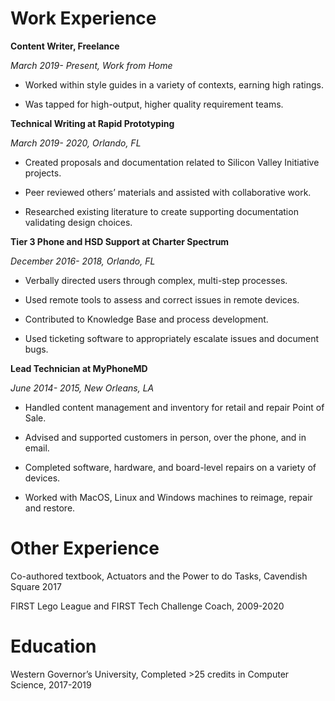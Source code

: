 Work Experience
===============


**Content Writer, Freelance**

_March 2019- Present, Work from Home_

  - Worked within style guides in a variety of contexts, earning high ratings.
  
  - Was tapped for high-output, higher quality requirement teams.
  
  
**Technical Writing at Rapid Prototyping**

_March 2019- 2020, Orlando, FL_

  - Created proposals and documentation related to Silicon Valley Initiative projects. 

  - Peer reviewed others’ materials and assisted with collaborative work. 

  - Researched existing literature to create supporting documentation validating design choices. 



**Tier 3 Phone and HSD Support at Charter Spectrum**

_December 2016- 2018, Orlando, FL_

  - Verbally directed users through complex, multi-step processes.
    
   - Used remote tools to assess and correct issues in remote devices.
  
   - Contributed to Knowledge Base and process development. 
  
  - Used ticketing software to appropriately escalate issues and document bugs.


**Lead Technician at MyPhoneMD**

_June 2014- 2015, New Orleans, LA_

  - Handled content management and inventory for retail and repair Point of Sale.
  
  - Advised and supported customers in person, over the phone, and in email.
  
  - Completed software, hardware, and board-level repairs on a variety of devices. 
  
  - Worked with MacOS, Linux and Windows machines to reimage, repair and restore. 
  
  
Other Experience
================

Co-authored textbook, Actuators and the Power to do Tasks, Cavendish Square 2017

FIRST Lego League and FIRST Tech Challenge Coach, 2009-2020




Education 
=========

Western Governor’s University, Completed  >25 credits in Computer Science, 2017-2019 

